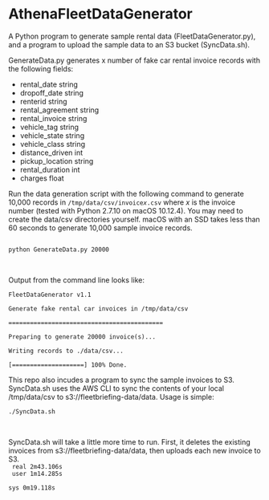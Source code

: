 <h1>AthenaFleetDataGenerator</h1>
A Python program to generate sample rental data (FleetDataGenerator.py), and a program to 
upload the sample data to an S3 bucket (SyncData.sh).
<p>
GenerateData.py generates x number of fake car rental invoice records with the following fields:
<ul>
<li>rental_date string</li>
<li>dropoff_date string</li>
<li>renterid string</li>
<li>rental_agreement string</li>
<li>rental_invoice string</li>
<li>vehicle_tag string</li>
<li>vehicle_state string</li>
<li>vehicle_class string</li>
<li>distance_driven int</li>
<li>pickup_location string</li>
<li>rental_duration int</li>
<li>charges float</li>
</ul>
<p>
Run the data generation script with the following 
command to generate 10,000 records in <code>/tmp/data/csv/invoice<i>x</i>.csv</code> where
<i>x</i> is the invoice number (tested with Python 
2.7.10 on macOS 10.12.4). You may need to create the data/csv
directories yourself. macOS with an SSD takes less than 
60 seconds to generate 10,000 sample invoice records.<p>
<code>
python GenerateData.py 20000</code>
<p>&nbsp;<p>
Output from the command line looks like:<br/>
<code>
FleetDataGenerator v1.1<br/>
Generate fake rental car invoices in /tmp/data/csv<br/>
===========================================<br/>
Preparing to generate 20000 invoice(s)...<br/>
Writing records to ./data/csv...<br/>
[====================] 100% Done.
</code>


This repo also incudes a program to sync the sample
invoices to S3. SyncData.sh uses the AWS CLI to sync
the contents of your local /tmp/data/csv to 
s3://fleetbriefing-data/data. Usage is simple:<p>
<code>./SyncData.sh</code>
<p>&nbsp;<p>

SyncData.sh will take a little more time to run. First, it deletes
the existing invoices from s3://fleetbriefing-data/data,
then uploads each new invoice to S3.<br>
<code>
real	2m43.106s<br>
user	1m14.285s<br>
sys	0m19.118s</code>
<p>&nbsp;<p>

